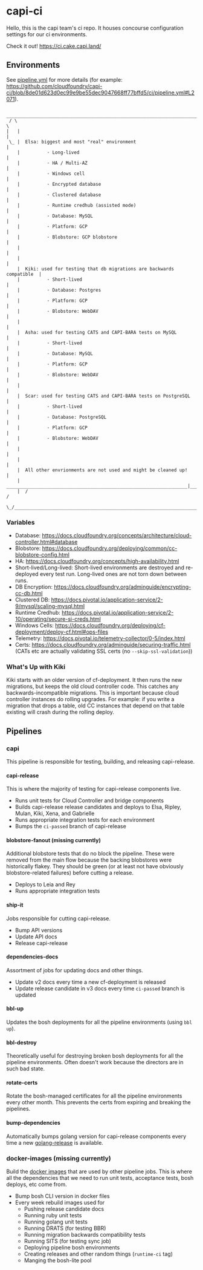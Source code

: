 # capi-ci

Hello, this is the capi team's ci repo. It houses concourse configuration settings for our ci environments.

Check it out! https://ci.cake.capi.land/

## Environments

See [pipeline.yml](https://github.com/cloudfoundry/capi-ci/blob/main/ci/pipeline.yml) for more details (for example: https://github.com/cloudfoundry/capi-ci/blob/8de01d623d0ec99e9be55dec9047668ff77bffd5/ci/pipeline.yml#L2071).

```
   ________________________________________________________________________
 / \                                                                       \
|   |                                                                      |
 \_ |  Elsa: biggest and most "real" environment                           |
    |          · Long-lived                                                |
    |          · HA / Multi-AZ                                             |
    |          · Windows cell                                              |
    |          · Encrypted database                                        |
    |          · Clustered database                                        |
    |          · Runtime credhub (assisted mode)                           |
    |          · Database: MySQL                                           |
    |          · Platform: GCP                                             |
    |          · Blobstore: GCP blobstore                                  |
    |                                                                      |
    |                                                                      |
    |  Kiki: used for testing that db migrations are backwards compatible  |
    |          · Short-lived                                               |
    |          · Database: Postgres                                        |
    |          · Platform: GCP                                             |
    |          · Blobstore: WebDAV                                         |
    |                                                                      |
    |  Asha: used for testing CATS and CAPI-BARA tests on MySQL            |
    |          · Short-lived                                               |
    |          · Database: MySQL                                           |
    |          · Platform: GCP                                             |
    |          · Blobstore: WebDAV                                         |
    |                                                                      |
    |  Scar: used for testing CATS and CAPI-BARA tests on PostgreSQL       |
    |          · Short-lived                                               |
    |          · Database: PostgreSQL                                      |
    |          · Platform: GCP                                             |
    |          · Blobstore: WebDAV                                         |
    |                                                                      |
    |                                                                      |    
    |  All other envrionments are not used and might be cleaned up!        |
    |   ___________________________________________________________________|___
    |  /                                                                      /
    \_/______________________________________________________________________/
```

### Variables

- Database: https://docs.cloudfoundry.org/concepts/architecture/cloud-controller.html#database
- Blobstore: https://docs.cloudfoundry.org/deploying/common/cc-blobstore-config.html
- HA: https://docs.cloudfoundry.org/concepts/high-availability.html
- Short-lived/Long-lived: Short-lived environments are destroyed and re-deployed every test run. Long-lived ones are not torn down between runs.
- DB Encryption: https://docs.cloudfoundry.org/adminguide/encrypting-cc-db.html
- Clustered DB: https://docs.pivotal.io/application-service/2-9/mysql/scaling-mysql.html
- Runtime Credhub: https://docs.pivotal.io/application-service/2-10/operating/secure-si-creds.html
- Windows Cells: https://docs.cloudfoundry.org/deploying/cf-deployment/deploy-cf.html#ops-files
- Telemetry: https://docs.pivotal.io/telemetry-collector/0-5/index.html
- Certs: https://docs.cloudfoundry.org/adminguide/securing-traffic.html (CATs etc are actually validating SSL certs (no `--skip-ssl-validation`))

### What's Up with Kiki

Kiki starts with an older version of cf-deployment. It then runs the new migrations, but keeps the old cloud controller code. This catches any backwards-incompatible migrations. This is important because cloud controller instances do rolling upgrades. For example: if you write a migration that drops a table, old CC instances that depend on that table existing will crash during the rolling deploy.


## Pipelines

### capi

This pipeline is responsible for testing, building, and releasing capi-release.

#### capi-release

This is where the majority of testing for capi-release components live.

- Runs unit tests for Cloud Controller and bridge components
- Builds capi-release release candidates and deploys to Elsa, Ripley, Mulan, Kiki, Xena, and Gabrielle 
- Runs appropriate integration tests for each environment
- Bumps the `ci-passed` branch of capi-release

#### blobstore-fanout (missing currently)

Additional blobstore tests that do no block the pipeline. These were removed from the main flow because the backing blobstores were historically flakey. They should be green (or at least not have obviously blobstore-related failures) before cutting a release.

- Deploys to Leia and Rey
- Runs appropriate integration tests

#### ship-it

Jobs responsible for cutting capi-release.

- Bump API versions
- Update API docs
- Release capi-release

#### dependencies-docs

Assortment of jobs for updating docs and other things.

- Update v2 docs every time a new cf-deployment is released
- Update release candidate in v3 docs every time `ci-passed` branch is updated

#### bbl-up

Updates the bosh deployments for all the pipeline environments (using `bbl up`).

#### bbl-destroy

Theoretically useful for destroying broken bosh deployments for all the pipeline environments. Often doesn't work because the directors are in such bad state.

#### rotate-certs

Rotate the bosh-managed certificates for all the pipeline environments every other month. This prevents the certs from expiring and breaking the pipelines.

#### bump-dependencies

Automatically bumps golang version for capi-release components every time a new [golang-release](https://github.com/bosh-packages/golang-release) is available.

### docker-images (missing currently)

Build the [docker images](https://github.com/cloudfoundry/capi-dockerfiles) that are used by other pipeline jobs. This is where all the dependencies that we need to run unit tests, acceptance tests, bosh deploys, etc come from.

- Bump bosh CLI version in docker files
- Every week rebuild images used for
   - Pushing release candidate docs
   - Running ruby unit tests
   - Running golang unit tests
   - Running DRATS (for testing BBR)
   - Running migration backwards compatibility tests
   - Running SITS (for testing sync job)
   - Deploying pipeline bosh environments
   - Creating releases and other random things (`runtime-ci` tag)
   - Manging the bosh-lite pool